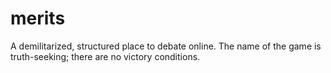 # merits
A demilitarized, structured place to debate online. The name of the game is truth-seeking; there are no victory conditions.
